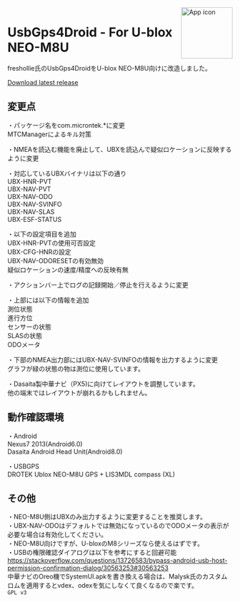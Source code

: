<img align="right" alt="App icon" src="app-icon.png" height="115px">

# UsbGps4Droid - For U-blox NEO-M8U

 freshollie氏のUsbGps4DroidをU-blox NEO-M8U向けに改造しました。

[Download latest release](../../releases)

## 変更点
・パッケージ名をcom.microntek.*に変更  
  MTCManagerによるキル対策

・NMEAを読込む機能を廃止して、UBXを読込んで疑似ロケーションに反映するように変更

・対応しているUBXバイナリは以下の通り  
  UBX-HNR-PVT  
  UBX-NAV-PVT  
  UBX-NAV-ODO  
  UBX-NAV-SVINFO  
  UBX-NAV-SLAS  
  UBX-ESF-STATUS  
 
・以下の設定項目を追加  
  UBX-HNR-PVTの使用可否設定  
  UBX-CFG-HNRの設定  
  UBX-NAV-ODORESETの有効無効  
  疑似ロケーションの速度/精度への反映有無  

・アクションバー上でログの記録開始／停止を行えるように変更

・上部には以下の情報を追加  
  測位状態  
  進行方位  
  センサーの状態  
  SLASの状態  
  ODOメータ
 
・下部のNMEA出力部にはUBX-NAV-SVINFOの情報を出力するように変更  
  グラフが緑の状態の物は測位に使用しています。  
 
・Dasaita製中華ナビ（PX5)に向けてレイアウトを調整しています。  
  他の端末ではレイアウトが崩れるかもしれません。  
  
## 動作確認環境
・Android  
   Nexus7 2013(Android6.0)  
   Dasaita Android Head Unit(Android8.0)  
   
・USBGPS  
  DROTEK Ublox NEO-M8U GPS + LIS3MDL compass (XL)  

## その他
・NEO-M8U側はUBXのみ出力するように変更することを推奨します。  
・UBX-NAV-ODOはデフォルトでは無効になっているのでODOメータの表示が必要な場合は有効化してください。  
・NEO-M8U向けですが、U-bloxのM8シリーズなら使えるはずです。  
・USBの権限確認ダイアログは以下を参考にすると回避可能  
https://stackoverflow.com/questions/13726583/bypass-android-usb-host-permission-confirmation-dialog/30563253#30563253  
中華ナビのOreo機でSystemUI.apkを書き換える場合は、Malysk氏のカスタムロムを適用するとvdex、odexを気にしなくて良くなるので楽です。  
`GPL v3`
